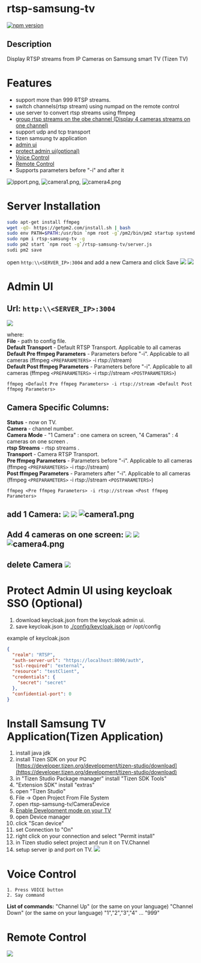 # rtsp-samsung-tv
[![npm version](https://badge.fury.io/js/rtsp-samsung-tv.svg)](https://badge.fury.io/js/rtsp-samsung-tv)  
## Description
Display  RTSP streams from IP Cameras on Samsung smart TV (Tizen TV)

# Features
 - support more than 999 RTSP streams.
 - switch channels(rtsp stream) using numpad on the remote control
 - use server to convert rtsp streams using ffmpeg
 - [group rtsp streams on the obe channel (Display 4 cameras streams on one channel)](#add-4-cameras-on-one-screen--)
 - support udp and tcp transport
 - tizen samsung tv application
 - [admin ui](#admin-ui)
 - [protect admin ui(optional)](#protect-admin-ui-using-keycloak-sso-optional)
 - [Voice Control](#voice-control)
 - [Remote Control](#remote-control)
 -  Supports parameters before "-i" and after it


![ipport.png](/img/ipport.png), ![camera1.png](/img/camera1.png), ![camera4.png](/img/camera4.png)
# Server Installation
```bash
sudo apt-get install ffmpeg
wget -qO- https://getpm2.com/install.sh | bash
sudo env PATH=$PATH:/usr/bin `npm root -g`/pm2/bin/pm2 startup systemd -u ${currentUser} --hp ${HOME}
sudo npm i rtsp-samsung-tv -g
sudo pm2 start `npm root -g`/rtsp-samsung-tv/server.js
sudi pm2 save
```
open ```http:\\<SERVER_IP>:3004``` and add a new  Camera and click Save ![](img/addnewCamera.png) ![](img/addedNewDevice.png)


# Admin UI
## **Url**:  ```http:\\<SERVER_IP>:3004```
![](/img/AdminUi.png)  

where:  
**File** -  path to config file.  
**Default Transport** - Default RTSP Transport. Applicable to all cameras  
**Default Pre ffmpeg Parameters** - Parameters before "-i". Applicable to all cameras (ffmpeg ```<PREPARAMETERS>``` -i rtsp://stream)  
**Default Post ffmpeg Parameters** - Parameters before "-i". Applicable to all cameras (ffmpeg ```<PREPARAMETERS>``` -i rtsp://stream ```<POSTPARAMETERS>```)  
```
ffmpeg <Default Pre ffmpeg Parameters> -i rtsp://stream <Default Post ffmpeg Parameters>
```  

## Camera Specific Columns:  
**Status** - now on TV.  
**Camera** - channel number.  
**Camera Mode** - "1 Camera" : one camera on screen, "4 Cameras" : 4 cameras on one screen .  
**rtsp Streams** - rtsp streams .   
**Transport** - Camera RTSP Transport.  
**Pre ffmpeg Parameters** - Parameters before "-i". Applicable to all cameras (ffmpeg ```<PREPARAMETERS>``` -i rtsp://stream)  
**Post ffmpeg Parameters** - Parameters after "-i". Applicable to all cameras (ffmpeg ```<PREPARAMETERS>``` -i rtsp://stream ```<POSTPARAMETERS>```)  
```
ffmpeg <Pre ffmpeg Parameters> -i rtsp://stream <Post ffmpeg Parameters>
```  
  
## **add 1 Camera**: ![](img/addnewCamera.png) ![](img/addedNewDevice.png) ![camera1.png](/img/camera1.png)
## **Add 4 cameras on one screen**: ![](img/add4Cameras.png) ![](img/added4Cameras.png) ![camera4.png](/img/camera4.png)
## **delete Camera** ![](img/deleteCamera.png)

# Protect Admin UI using keycloak SSO (Optional)
1. download keycloak.json from the keycloak admin ui.
2. save keycloak.json to [./config/keycloak.json](/config) or /opt/config

example of keycloak.json
```json
{
  "realm": "RTSP",
  "auth-server-url": "https://localhost:8090/auth",
  "ssl-required": "external",
  "resource": "testClient",
  "credentials": {
    "secret": "secret"
  },
  "confidential-port": 0
}
```

# Install Samsung TV Application(Tizen Application)

1. install java jdk
2. install Tizen SDK on your PC [https://developer.tizen.org/development/tizen-studio/download](https://developer.tizen.org/development/tizen-studio/download)
3. in "Tizen Studio Package manager" install  "Tizen SDK Tools"
4. "Extension SDK" install "extras"
5. open "Tizen Studio"
6. File -> Open Project From File System
7. open rtsp-samsung-tv/CameraDevice
8. [Enable Development mode on your TV](https://developer.samsung.com/smarttv/develop/getting-started/using-sdk/tv-device.html)
9. open Device manager
10. click "Scan device"
11. set Connection to "On"
12. right click on your connection and select "Permit install"
13. in Tizen studio select project and run it on TV.Channel
14. setup server ip and port on TV. ![](/img/ipport.png)

# Voice Control
    1. Press VOICE button
    2. Say command
 **List of commands:**
 "Channel Up" (or the same on your language)
 "Channel Down" (or the same on your language)
 "1","2","3","4" ... "999"

# Remote Control

![](/img/RemoteControl.png)

